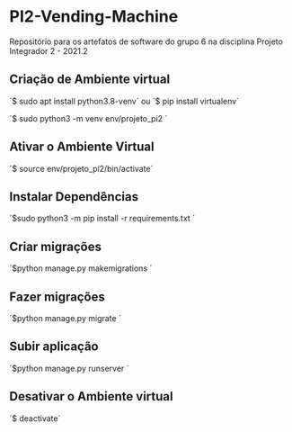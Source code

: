 # PI2-Vending-Machine

Repositório para os artefatos de software do grupo 6 na disciplina Projeto Integrador 2 - 2021.2


## Criação de Ambiente virtual
´$ sudo apt install python3.8-venv´
    ou 
´$ pip install virtualenv´

´$ sudo python3 -m venv env/projeto_pi2 ´
## Ativar o Ambiente Virtual
´$ source env/projeto_pi2/bin/activate´
## Instalar Dependências
´$sudo python3 -m pip install -r requirements.txt ´
## Criar migrações 
´$python manage.py makemigrations ´
## Fazer migrações 
´$python manage.py migrate ´
## Subir aplicação 
´$python manage.py runserver ´
## Desativar o Ambiente virtual 
´$ deactivate´